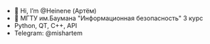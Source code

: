- 👋 Hi, I’m @Heinene (Артём)
- 👀 МГТУ им.Баумана "Информационная безопасность" 3 курс
- Python, QT, C++, API
- Telegram: @mishartem

<!---
Heinene/Heinene is a ✨ special ✨ repository because its `README.md` (this file) appears on your GitHub profile.
You can click the Preview link to take a look at your changes.
--->
